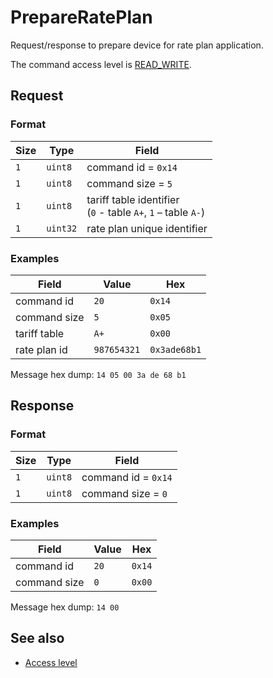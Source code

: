 # PrepareRatePlan

Request/response to prepare device for rate plan application.

The command access level is [READ_WRITE](../basics.md#command-access-level).


## Request

### Format

| Size | Type     | Field                                                             |
| ---- | -------- | ----------------------------------------------------------------- |
| `1`  | `uint8`  | command id = `0x14`                                               |
| `1`  | `uint8`  | command size = `5`                                                |
| `1`  | `uint8`  | tariff table identifier<br/> (`0` - table `A+`, `1` – table `A-`) |
| `1`  | `uint32` | rate plan unique identifier                                       |

### Examples

| Field        | Value       | Hex          |
| ------------ | ----------- | ------------ |
| command id   | `20`        | `0x14`       |
| command size | `5`         | `0x05`       |
| tariff table | `A+`        | `0x00`       |
| rate plan id | `987654321` | `0x3ade68b1` |

Message hex dump: `14 05 00 3a de 68 b1`


## Response

### Format

| Size | Type    | Field               |
| ---- | ------- | ------------------- |
| `1`  | `uint8` | command id = `0x14` |
| `1`  | `uint8` | command size = `0`  |

### Examples

| Field        | Value | Hex    |
| ------------ | ----- | ------ |
| command id   | `20`  | `0x14` |
| command size | `0`   | `0x00` |

Message hex dump: `14 00`


## See also

* [Access level](../basics.md#command-access-level)
